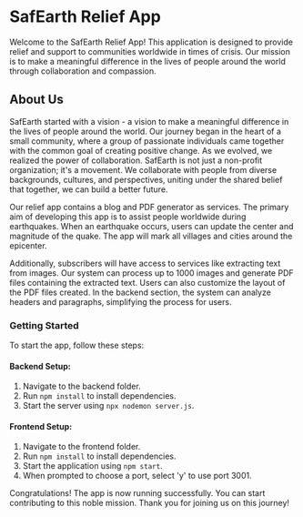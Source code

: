 # SafEarth Relief App

Welcome to the SafEarth Relief App! This application is designed to provide relief and support to communities worldwide in times of crisis. Our mission is to make a meaningful difference in the lives of people around the world through collaboration and compassion.

## About Us

SafEarth started with a vision - a vision to make a meaningful difference in the lives of people around the world. Our journey began in the heart of a small community, where a group of passionate individuals came together with the common goal of creating positive change. As we evolved, we realized the power of collaboration. SafEarth is not just a non-profit organization; it's a movement. We collaborate with people from diverse backgrounds, cultures, and perspectives, uniting under the shared belief that together, we can build a better future.

Our relief app contains a blog and PDF generator as services. The primary aim of developing this app is to assist people worldwide during earthquakes. When an earthquake occurs, users can update the center and magnitude of the quake. The app will mark all villages and cities around the epicenter. 

Additionally, subscribers will have access to services like extracting text from images. Our system can process up to 1000 images and generate PDF files containing the extracted text. Users can also customize the layout of the PDF files created. In the backend section, the system can analyze headers and paragraphs, simplifying the process for users. 

### Getting Started

To start the app, follow these steps:

#### Backend Setup:
1. Navigate to the backend folder.
2. Run `npm install` to install dependencies.
3. Start the server using `npx nodemon server.js`.

#### Frontend Setup:
1. Navigate to the frontend folder.
2. Run `npm install` to install dependencies.
3. Start the application using `npm start`.
4. When prompted to choose a port, select 'y' to use port 3001.

Congratulations! The app is now running successfully. You can start contributing to this noble mission. Thank you for joining us on this journey!


